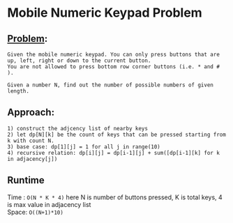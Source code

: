 # Mobile Numeric Keypad Problem

## [Problem](https://www.geeksforgeeks.org/mobile-numeric-keypad-problem/):
```
Given the mobile numeric keypad. You can only press buttons that are up, left, right or down to the current button. 
You are not allowed to press bottom row corner buttons (i.e. * and # ).

Given a number N, find out the number of possible numbers of given length. 
```

## Approach:
```
1) construct the adjcency list of nearby keys
2) let dp[N][k] be the count of keys that can be pressed starting from k with count N.
3) base case: dp[1][j] = 1 for all j in range(10)
4) recursive relation: dp[i][j] = dp[i-1][j] + sum([dp[i-1][k] for k in adjacency[j])
```


## Runtime
Time : `O(N * K * 4)` here N is number of buttons pressed, K is total keys, 4 is max value in adjacency list    
Space: `O((N+1)*10)`
